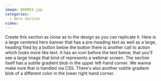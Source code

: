 ```yaml
---
image: 000003.jpg
categories:
  - Hero Section
video:
---
```

Create this section as close as to the design as you can replicate it. Here is a large centered hero banner that has a pre-heading text as well as a large, heading filed by a button below the button there is another call to action which looks more like text. It has an icon before the text below, that you'll see a large image that kind of represents a webinar screen. The section itself has a subtle gradient blob in the upper left-hand corner. We wanna make sure that is handled via CSS. There's also another subtle gradient blob of a different color in the lower right hand corner.
